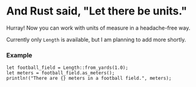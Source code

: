 # And Rust said, "Let there be units."

Hurray! Now you can work with units of measure in a headache-free way.

Currently only `Length` is available, but I am planning to add more shortly.

### Example

```
let football_field = Length::from_yards(1.0);
let meters = football_field.as_meters();
println!("There are {} meters in a football field.", meters);
```
